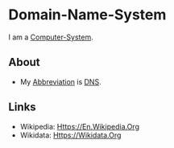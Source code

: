 # Domain-Name-System

I am a [Computer-System](9000153.md).

## About

- My [Abbreviation](210000000.md) is [DNS](2000272.md).

## Links

- Wikipedia: [Https://En.Wikipedia.Org](https://en.wikipedia.org/wiki/Domain_Name_System)
- Wikidata: [Https://Wikidata.Org](https://wikidata.org/wiki/Q8767)
